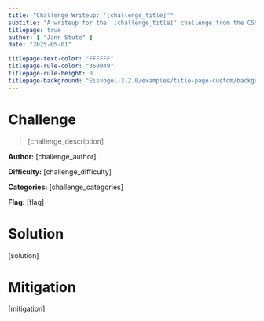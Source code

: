 ```yaml
---
title: "Challenge Writeup: '[challenge_title]'"
subtitle: "A writeup for the '[challenge_title]' challenge from the CSCG 2025."
titlepage: true
author: [ "Jann Stute" ]
date: "2025-05-01"

titlepage-text-color: "FFFFFF"
titlepage-rule-color: "360049"
titlepage-rule-height: 0
titlepage-background: "Eisvogel-3.2.0/examples/title-page-custom/background.pdf"
---
```


# Challenge

> [challenge_description]

**Author:** [challenge_author]

**Difficulty:** [challenge_difficulty]

**Categories:** [challenge_categories]

**Flag:** [flag]

# Solution

<!-- this section should describe the vulnerability or security problem and show my solution and the path to it in detail -->

[solution]

# Mitigation

[mitigation]
